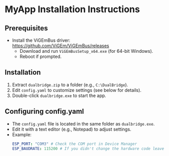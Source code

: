 # MyApp Installation Instructions

## Prerequisites
- Install the ViGEmBus driver: https://github.com/ViGEm/ViGEmBus/releases
  - Download and run `ViGEmBusSetup_x64.exe` (for 64-bit Windows).
  - Reboot if prompted.

## Installation
1. Extract `dualbridge.zip` to a folder (e.g., `C:\DualBridge`).
2. Edit `config.yaml` to customize settings (see below for details).
3. Double-click `dualbridge.exe` to start the app.

## Configuring config.yaml
- The `config.yaml` file is located in the same folder as `dualbridge.exe`.
- Edit it with a text editor (e.g., Notepad) to adjust settings.
- Example:
  ```yaml
  ESP_PORT: "COM3" # Check the COM port in Device Manager
  ESP_BAUDRATE: 115200 # If you didn't change the hardware code leave it as is